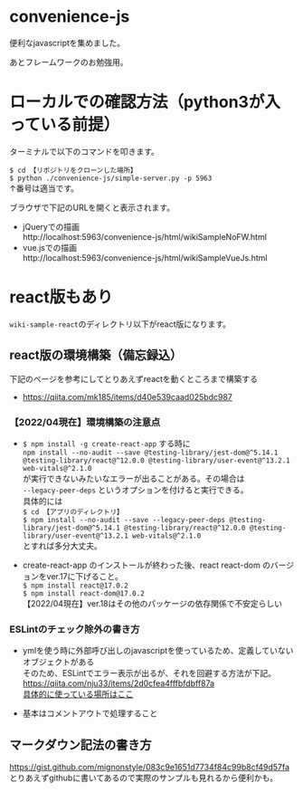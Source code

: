 # convenience-js
便利なjavascriptを集めました。

あとフレームワークのお勉強用。

# ローカルでの確認方法（python3が入っている前提）
ターミナルで以下のコマンドを叩きます。  
  
`$ cd 【リポジトリをクローンした場所】`  
`$ python ./convenience-js/simple-server.py -p 5963`  
↑番号は適当です。  
  
ブラウザで下記のURLを開くと表示されます。  
- jQueryでの描画  
http://localhost:5963/convenience-js/html/wikiSampleNoFW.html  
- vue.jsでの描画  
http://localhost:5963/convenience-js/html/wikiSampleVueJs.html  

# react版もあり
`wiki-sample-react`のディレクトリ以下がreact版になります。  

## react版の環境構築（備忘録込）
下記のページを参考にしてとりあえずreactを動くところまで構築する  
- https://qiita.com/mk185/items/d40e539caad025bdc987  

### 【2022/04現在】環境構築の注意点
- `$ npm install -g create-react-app` する時に  
`npm install --no-audit --save @testing-library/jest-dom@^5.14.1 @testing-library/react@^12.0.0 @testing-library/user-event@^13.2.1 web-vitals@^2.1.0`  
が実行できないみたいなエラーが出ることがある。その場合は  
`--legacy-peer-deps` というオプションを付けると実行できる。  
具体的には  
`$ cd 【アプリのディレクトリ】`  
`$ npm install --no-audit --save --legacy-peer-deps @testing-library/jest-dom@^5.14.1 @testing-library/react@^12.0.0 @testing-library/user-event@^13.2.1 web-vitals@^2.1.0`  
とすれば多分大丈夫。  

- create-react-app のインストールが終わった後、react react-dom のバージョンをver.17に下げること。  
`$ npm install react@17.0.2`  
`$ npm install react-dom@17.0.2`  
【2022/04現在】ver.18はその他のパッケージの依存関係で不安定らしい  

### ESLintのチェック除外の書き方
- ymlを使う時に外部呼び出しのjavascriptを使っているため、定義していないオブジェクトがある  
そのため、ESLintでエラー表示が出るが、それを回避する方法が下記。  
https://qiita.com/nju33/items/2d0cfea4fffbfdbff87a  
[具体的に使っている場所はここ](https://github.com/syunki-access/convenience-js/blob/db93d8894cb94a452b9799a06547072a1036ee0e/wiki-sample-react/src/contents/common/main_page.js#L18)  

- 基本はコメントアウトで処理すること

## マークダウン記法の書き方
https://gist.github.com/mignonstyle/083c9e1651d7734f84c99b8cf49d57fa  
とりあえずgithubに書いてあるので実際のサンプルも見れるから便利かも。  
